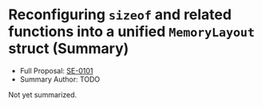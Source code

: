# Reconfiguring `sizeof` and related functions into a unified `MemoryLayout` struct (Summary)

* Full Proposal: [SE-0101](https://github.com/apple/swift-evolution/blob/main/proposals/0101-standardizing-sizeof-naming.md)
* Summary Author: TODO

Not yet summarized.
